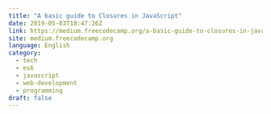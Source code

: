 ```yaml
---
title: "A basic guide to Closures in JavaScript"
date: 2019-05-03T18:47:26Z
link: https://medium.freecodecamp.org/a-basic-guide-to-closures-in-javascript-9fc8b7e3463e?source=rss----336d898217ee---4
site: medium.freecodecamp.org
language: English
category:
  - tech
  - es6
  - javascript
  - web-development
  - programming
draft: false
---
```

